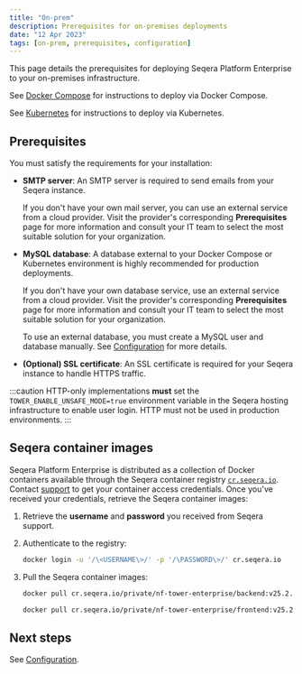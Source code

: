 ```yaml
---
title: "On-prem"
description: Prerequisites for on-premises deployments
date: "12 Apr 2023"
tags: [on-prem, prerequisites, configuration]
---
```


This page details the prerequisites for deploying Seqera Platform Enterprise to your on-premises infrastructure.

See [Docker Compose](../docker-compose) for instructions to deploy via Docker Compose.

See [Kubernetes](../kubernetes) for instructions to deploy via Kubernetes.

## Prerequisites

You must satisfy the requirements for your installation:

- **SMTP server**: An SMTP server is required to send emails from your Seqera instance.

  If you don't have your own mail server, you can use an external service from a cloud provider. Visit the provider's corresponding **Prerequisites** page for more information and consult your IT team to select the most suitable solution for your organization.

- **MySQL database**: A database external to your Docker Compose or Kubernetes environment is highly recommended for production deployments. 

  If you don't have your own database service, use an external service from a cloud provider. Visit the provider's corresponding **Prerequisites** page for more information and consult your IT team to select the most suitable solution for your organization.

  To use an external database, you must create a MySQL user and database manually. See [Configuration](../configuration/overview#seqera-and-redis-databases) for more details.

- **(Optional) SSL certificate**: An SSL certificate is required for your Seqera instance to handle HTTPS traffic.

:::caution
HTTP-only implementations **must** set the `TOWER_ENABLE_UNSAFE_MODE=true` environment variable in the Seqera hosting infrastructure to enable user login. HTTP must not be used in production environments.
:::

## Seqera container images

Seqera Platform Enterprise is distributed as a collection of Docker containers available through the Seqera
container registry [`cr.seqera.io`](https://cr.seqera.io). Contact [support](https://support.seqera.io) to get your container access credentials. Once you've received your credentials, retrieve the Seqera container images:

1. Retrieve the **username** and **password** you received from Seqera support.

2. Authenticate to the registry:

   ```bash
   docker login -u '/\<USERNAME\>/' -p '/\PASSWORD\>/' cr.seqera.io
   ```

3. Pull the Seqera container images:

   ```bash
   docker pull cr.seqera.io/private/nf-tower-enterprise/backend:v25.2.2

   docker pull cr.seqera.io/private/nf-tower-enterprise/frontend:v25.2.2
   ```

## Next steps

See [Configuration](../configuration/overview).